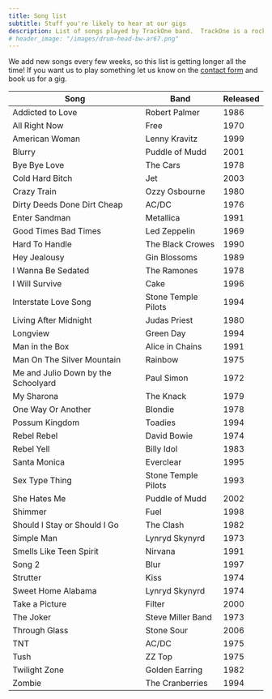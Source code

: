 ```yaml
---
title: Song list
subtitle: Stuff you're likely to hear at our gigs
description: List of songs played by TrackOne band.  TrackOne is a rock & roll cover band in Central Connecticut.
# header_image: "/images/drum-head-bw-ar67.png"
---
```


We add new songs every few weeks, so this list is getting longer all the time!
If you want us to play something let us know on the [contact form](/contact) and book us for a gig.


| Song                                 | Band                 | Released  |
|--------------------------------------|----------------------|-----------|
| Addicted to Love                     | Robert Palmer        | 1986      |
| All Right Now                        | Free                 | 1970      |
| American Woman                       | Lenny Kravitz        | 1999      |
| Blurry                               | Puddle of Mudd       | 2001      |
| Bye Bye Love                         | The Cars             | 1978      |
| Cold Hard Bitch                      | Jet                  | 2003      |
| Crazy Train                          | Ozzy Osbourne        | 1980      |
| Dirty Deeds Done Dirt Cheap          | AC/DC                | 1976      |
| Enter Sandman                        | Metallica            | 1991      |
| Good Times Bad Times                 | Led Zeppelin         | 1969      |
| Hard To Handle                       | The Black Crowes     | 1990      |
| Hey Jealousy                         | Gin Blossoms         | 1989      |
| I Wanna Be Sedated                   | The Ramones          | 1978      |
| I Will Survive                       | Cake                 | 1996      |
| Interstate Love Song                 | Stone Temple Pilots  | 1994      |
| Living After Midnight                | Judas Priest         | 1980      |
| Longview                             | Green Day            | 1994      |
| Man in the Box                       | Alice in Chains      | 1991      |
| Man On The Silver Mountain           | Rainbow              | 1975      |
| Me and Julio Down by the Schoolyard  | Paul Simon           | 1972      |
| My Sharona                           | The Knack            | 1979      |
| One Way Or Another                   | Blondie              | 1978      |
| Possum Kingdom                       | Toadies              | 1994      |
| Rebel Rebel                          | David Bowie          | 1974      |
| Rebel Yell                           | Billy Idol           | 1983      |
| Santa Monica                         | Everclear            | 1995      |
| Sex Type Thing                       | Stone Temple Pilots  | 1993      |
| She Hates Me                         | Puddle of Mudd       | 2002      |
| Shimmer                              | Fuel                 | 1998      |
| Should I Stay or Should I Go         | The Clash            | 1982      |
| Simple Man                           | Lynryd Skynyrd       | 1973      |
| Smells Like Teen Spirit              | Nirvana              | 1991      |
| Song 2                               | Blur                 | 1997      |
| Strutter                             | Kiss                 | 1974      |
| Sweet Home Alabama                   | Lynryd Skynyrd       | 1974      |
| Take a Picture                       | Filter               | 2000      |
| The Joker                            | Steve Miller Band    | 1973      |
| Through Glass                        | Stone Sour           | 2006      |
| TNT                                  | AC/DC                | 1975      |
| Tush                                 | ZZ Top               | 1975      |
| Twilight Zone                        | Golden Earring       | 1982      |
| Zombie                               | The Cranberries      | 1994      |

